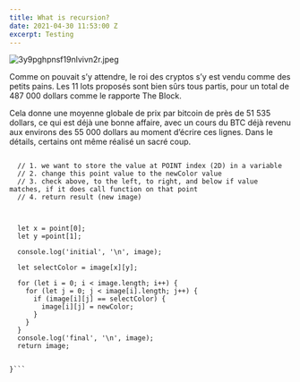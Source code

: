 ```yaml
---
title: What is recursion?
date: 2021-04-30 11:53:00 Z
excerpt: Testing
---
```


![3y9pghpnsf19nlvivn2r.jpeg](/uploads/3y9pghpnsf19nlvivn2r.jpeg)

Comme on pouvait s’y attendre, le roi des cryptos s’y est vendu comme des petits pains. Les 11 lots proposés sont bien sûrs tous partis, pour un total de 487 000 dollars comme le rapporte The Block.

Cela donne une moyenne globale de prix par bitcoin de près de 51 535 dollars, ce qui est déjà une bonne affaire, avec un cours du BTC déjà revenu aux environs des 55 000 dollars au moment d’écrire ces lignes. Dans le détails, certains ont même réalisé un sacré coup.

```function paintFill (image, point, newColor) {

  // 1. we want to store the value at POINT index (2D) in a variable
  // 2. change this point value to the newColor value
  // 3. check above, to the left, to right, and below if value matches, if it does call function on that point
  // 4. return result (new image)



  let x = point[0];
  let y =point[1];

  console.log('initial', '\n', image);

  let selectColor = image[x][y];

  for (let i = 0; i < image.length; i++) {
    for (let j = 0; j < image[i].length; j++) {
      if (image[i][j] == selectColor) {
        image[i][j] = newColor;
      }
    }
  }
  console.log('final', '\n', image);
  return image;


}```



